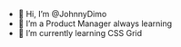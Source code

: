 - 👋 Hi, I’m @JohnnyDimo
- 👀 I’m a Product Manager always learning
- 🌱 I’m currently learning CSS Grid

<!---
JohnnyDimo/JohnnyDimo is a ✨ special ✨ repository because its `README.md` (this file) appears on your GitHub profile.
You can click the Preview link to take a look at your changes.
--->
